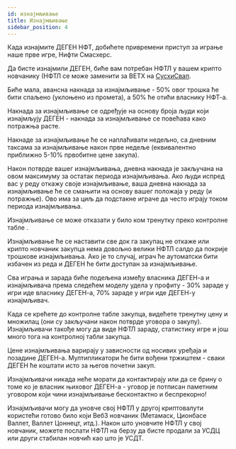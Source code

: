 ```yaml
---
id: изнајмљивање
title: Изнајмљивање
sidebar_position: 4
---
```


Када изнајмите ДЕГЕН НФТ, добићете привремени приступ за играње наше прве игре, Нифти Смасхерс.

Да бисте изнајмили ДЕГЕН, биће вам потребан НФТЛ у вашем крипто новчанику (НФТЛ се може заменити за ВЕТХ на [СусхиСвап](https://sushi.com/).

Биће мала, авансна накнада за изнајмљивање - 50% овог трошка ће бити спаљено (уклоњено из промета), а 50% ће отићи власнику НФТ-а.

Накнада за изнајмљивање се одређује на основу броја људи који изнајмљују ДЕГЕН - накнада за изнајмљивање се повећава како потражња расте.

Накнаде за изнајмљивање ће се наплаћивати недељно, са дневним таксама за изнајмљивање након прве недеље (еквивалентно приближно 5-10% првобитне цене закупа).

Након потврде вашег изнајмљивања, дневна накнада је закључана на овом максимуму за остатак периода изнајмљивања. Ако људи испред вас у реду откажу своје изнајмљивање, ваша дневна накнада за изнајмљивање ће се смањити на основу вашег положаја у реду (и потражње). Ово има за циљ да подстакне играче да често играју током периода изнајмљивања.

Изнајмљивање се може отказати у било ком тренутку преко контролне табле [](https://niftyleague.com/profile).

Изнајмљивање ће се наставити све док га закупац не откаже или крипто новчаник закупца нема довољно велики НФТЛ салдо да покрије трошкове изнајмљивања. Ако је то случај, играч ће аутоматски бити избачен из реда и ДЕГЕН ће бити доступан за изнајмљивање.

Сва играња и зарада биће подељена између власника ДЕГЕН-а и изнајмљивача према следећем моделу удела у профиту - 30% зараде у игри иде власнику ДЕГЕН-а, 70% зараде у игри иде ДЕГЕН-у изнајмљивач.

Када се крећете до контролне табле закупца, видећете тренутну цену и множилац (они су закључани након потврде уговора о закупу). Изнајмљивачи такође могу да виде НФТЛ зараду, статистику игре и још много тога на контролној табли закупца.

Цене изнајмљивања варирају у зависности од носивих уређаја и позадине ДЕГЕН-а. Мултипликатори ће бити вођени тржиштем - сваки ДЕГЕН ће коштати исто за његов почетни закуп.

Изнајмљивачи никада неће морати да контактирају или да се брину о томе ко је власник њиховог ДЕГЕН-а - уговор је потписан паметним уговором који чини изнајмљивање бесконтактно и беспрекорно!

Изнајмљивачи могу да уновче свој НФТЛ у другој криптовалути користећи готово било који Веб3 новчаник (Метамаск, Ционбасе Валлет, Валлет Цоннецт, итд.). Након што уновчите НФТЛ у свој новчаник, можете послати НФТЛ на берзу да бисте продали за УСДЦ или други стабилан новчић као што је УСДТ.

